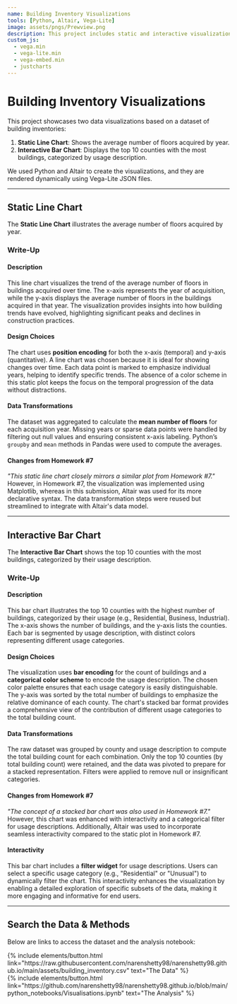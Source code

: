 ```yaml
---
name: Building Inventory Visualizations
tools: [Python, Altair, Vega-Lite]
image: assets/pngs/Prewview.png
description: This project includes static and interactive visualizations built using Altair and Vega-Lite for building inventory data analysis.
custom_js:
  - vega.min
  - vega-lite.min
  - vega-embed.min
  - justcharts
---
```


# Building Inventory Visualizations

This project showcases two data visualizations based on a dataset of building inventories:

1. **Static Line Chart**: Shows the average number of floors acquired by year.
2. **Interactive Bar Chart**: Displays the top 10 counties with the most buildings, categorized by usage description.

We used Python and Altair to create the visualizations, and they are rendered dynamically using Vega-Lite JSON files.

---

## Static Line Chart
The **Static Line Chart** illustrates the average number of floors acquired by year.



<vegachart schema-url="/assets/json/line_chart.json" style="width: 100%;"></vegachart>

### Write-Up

#### Description
This line chart visualizes the trend of the average number of floors in buildings acquired over time. The x-axis represents the year of acquisition, while the y-axis displays the average number of floors in the buildings acquired in that year. The visualization provides insights into how building trends have evolved, highlighting significant peaks and declines in construction practices.

#### Design Choices
The chart uses **position encoding** for both the x-axis (temporal) and y-axis (quantitative). A line chart was chosen because it is ideal for showing changes over time. Each data point is marked to emphasize individual years, helping to identify specific trends. The absence of a color scheme in this static plot keeps the focus on the temporal progression of the data without distractions.

#### Data Transformations
The dataset was aggregated to calculate the **mean number of floors** for each acquisition year. Missing years or sparse data points were handled by filtering out null values and ensuring consistent x-axis labeling. Python’s `groupby` and `mean` methods in Pandas were used to compute the averages.

#### Changes from Homework #7
*"This static line chart closely mirrors a similar plot from Homework #7."* However, in Homework #7, the visualization was implemented using Matplotlib, whereas in this submission, Altair was used for its more declarative syntax. The data transformation steps were reused but streamlined to integrate with Altair's data model.



---

## Interactive Bar Chart
The **Interactive Bar Chart** shows the top 10 counties with the most buildings, categorized by their usage description.

<vegachart schema-url="/assets/json/interactive_bar%20chart.json" style="width: 100%;"></vegachart>

### Write-Up

#### Description
This bar chart illustrates the top 10 counties with the highest number of buildings, categorized by their usage (e.g., Residential, Business, Industrial). The x-axis shows the number of buildings, and the y-axis lists the counties. Each bar is segmented by usage description, with distinct colors representing different usage categories.

#### Design Choices
The visualization uses **bar encoding** for the count of buildings and a **categorical color scheme** to encode the usage description. The chosen color palette ensures that each usage category is easily distinguishable. The y-axis was sorted by the total number of buildings to emphasize the relative dominance of each county. The chart's stacked bar format provides a comprehensive view of the contribution of different usage categories to the total building count.

#### Data Transformations
The raw dataset was grouped by county and usage description to compute the total building count for each combination. Only the top 10 counties (by total building count) were retained, and the data was pivoted to prepare for a stacked representation. Filters were applied to remove null or insignificant categories.

#### Changes from Homework #7
*"The concept of a stacked bar chart was also used in Homework #7."* However, this chart was enhanced with interactivity and a categorical filter for usage descriptions. Additionally, Altair was used to incorporate seamless interactivity compared to the static plot in Homework #7.

#### Interactivity
This bar chart includes a **filter widget** for usage descriptions. Users can select a specific usage category (e.g., "Residential" or "Unusual") to dynamically filter the chart. This interactivity enhances the visualization by enabling a detailed exploration of specific subsets of the data, making it more engaging and informative for end users.

---

## Search the Data & Methods

Below are links to access the dataset and the analysis notebook:

<div class="left">
{% include elements/button.html link="https://raw.githubusercontent.com/narenshetty98/narenshetty98.github.io/main/assets/building_inventory.csv" text="The Data" %}
</div>

<div class="right">
{% include elements/button.html link="https://github.com/narenshetty98/narenshetty98.github.io/blob/main/python_notebooks/Visualisations.ipynb" text="The Analysis" %}
</div>
